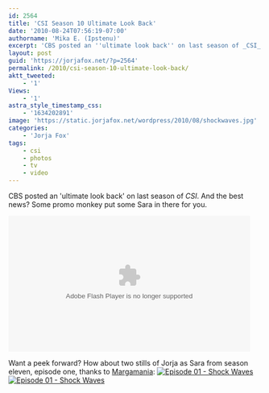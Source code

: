 ```yaml
---
id: 2564
title: 'CSI Season 10 Ultimate Look Back'
date: '2010-08-24T07:56:19-07:00'
authorname: 'Mika E. (Ipstenu)'
excerpt: 'CBS posted an ''ultimate look back'' on last season of _CSI_.  And the best news? Some promo monkey put some Sara in there for you. Oh and there''s a bonus for Season 11 in this post.'
layout: post
guid: 'https://jorjafox.net/?p=2564'
permalink: /2010/csi-season-10-ultimate-look-back/
aktt_tweeted:
    - '1'
Views:
    - '1'
astra_style_timestamp_css:
    - '1634202891'
image: 'https://static.jorjafox.net/wordpress/2010/08/shockwaves.jpg'
categories:
    - 'Jorja Fox'
tags:
    - csi
    - photos
    - tv
    - video
---
```


CBS posted an 'ultimate look back' on last season of _CSI_.  And the best news? Some promo monkey put some Sara in there for you.

<object width="480" height="270"><param name="movie" value="http://www.cbs.com/e/K2WcwFJbdPx9JlWKktvNMAETUXTlCFge/cbs/1/" /><param name="allowFullScreen" value="true"></param><param name="allowScriptAccess" value="always"></param><embed width="480" height="270" src="http://www.cbs.com/e/K2WcwFJbdPx9JlWKktvNMAETUXTlCFge/cbs/1/" allowFullScreen="true" allowScriptAccess="always" type="application/x-shockwave-flash"></embed></object>

Want a peek forward? How about two stills of Jorja as Sara from season eleven, episode one, thanks to <a href="p://www.margamania.net/">Margamania</a>:
<a href="https://jorjafox.net/gallery/tv/csi/pub/s11/stills/1101-shockwaves_002.jpg"><img class="ZenphotoPress_thumb " alt="Episode 01 - Shock Waves" title="Episode 01 - Shock Waves" src="https://jorjafox.net/gallery/cache/tv/csi/pub/s11/stills/1101-shockwaves_002_200_cw200_ch200_thumb.jpg"  /></a> <a href="https://jorjafox.net/gallery/tv/csi/pub/s11/stills/1101-shockwaves_001.jpg"><img class="ZenphotoPress_thumb " alt="Episode 01 - Shock Waves" title="Episode 01 - Shock Waves" src="https://jorjafox.net/gallery/cache/tv/csi/pub/s11/stills/1101-shockwaves_001_200_cw200_ch200_thumb.jpg"  /></a>
